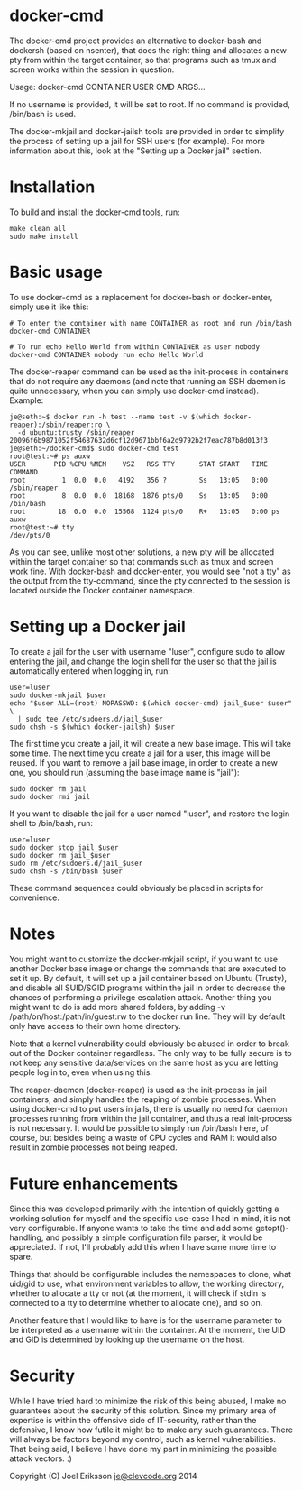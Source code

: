 docker-cmd
==========

The docker-cmd project provides an alternative to docker-bash and
dockersh (based on nsenter), that does the right thing and allocates
a new pty from within the target container, so that programs such as
tmux and screen works within the session in question.

Usage: docker-cmd CONTAINER USER CMD ARGS...

If no username is provided, it will be set to root. If no command
is provided, /bin/bash is used.

The docker-mkjail and docker-jailsh tools are provided in order to
simplify the process of setting up a jail for SSH users (for example).
For more information about this, look at the "Setting up a Docker jail"
section.

Installation
============

To build and install the docker-cmd tools, run:
```
make clean all
sudo make install
```

Basic usage
===========

To use docker-cmd as a replacement for docker-bash or docker-enter,
simply use it like this:
```
# To enter the container with name CONTAINER as root and run /bin/bash
docker-cmd CONTAINER

# To run echo Hello World from within CONTAINER as user nobody
docker-cmd CONTAINER nobody run echo Hello World
```
The docker-reaper command can be used as the init-process in containers
that do not require any daemons (and note that running an SSH daemon is
quite unnecessary, when you can simply use docker-cmd instead). Example:
```
je@seth:~$ docker run -h test --name test -v $(which docker-reaper):/sbin/reaper:ro \
  -d ubuntu:trusty /sbin/reaper
20096f6b9871052f54687632d6cf12d9671bbf6a2d9792b2f7eac787b8d013f3
je@seth:~/docker-cmd$ sudo docker-cmd test
root@test:~# ps auxw
USER       PID %CPU %MEM    VSZ   RSS TTY      STAT START   TIME COMMAND
root         1  0.0  0.0   4192   356 ?        Ss   13:05   0:00 /sbin/reaper
root         8  0.0  0.0  18168  1876 pts/0    Ss   13:05   0:00 /bin/bash
root        18  0.0  0.0  15568  1124 pts/0    R+   13:05   0:00 ps auxw
root@test:~# tty
/dev/pts/0
```
As you can see, unlike most other solutions, a new pty will be allocated
within the target container so that commands such as tmux and screen work
fine. With docker-bash and docker-enter, you would see "not a tty" as the
output from the tty-command, since the pty connected to the session is
located outside the Docker container namespace.

Setting up a Docker jail
========================

To create a jail for the user with username "luser", configure sudo to
allow entering the jail, and change the login shell for the user so that
the jail is automatically entered when logging in, run:
```
user=luser
sudo docker-mkjail $user
echo "$user ALL=(root) NOPASSWD: $(which docker-cmd) jail_$user $user" \
  | sudo tee /etc/sudoers.d/jail_$user
sudo chsh -s $(which docker-jailsh) $user
```
The first time you create a jail, it will create a new base image. This will
take some time. The next time you create a jail for a user, this image will
be reused. If you want to remove a jail base image, in order to create a new
one, you should run (assuming the base image name is "jail"):
```
sudo docker rm jail
sudo docker rmi jail
```
If you want to disable the jail for a user named "luser", and restore the login shell to /bin/bash, run:
```
user=luser
sudo docker stop jail_$user
sudo docker rm jail_$user
sudo rm /etc/sudoers.d/jail_$user
sudo chsh -s /bin/bash $user
```

These command sequences could obviously be placed in scripts for convenience.

Notes
=====

You might want to customize the docker-mkjail script, if you want to
use another Docker base image or change the commands that are executed
to set it up. By default, it will set up a jail container based on
Ubuntu (Trusty), and disable all SUID/SGID programs within the jail in
order to decrease the chances of performing a privilege escalation
attack. Another thing you might want to do is add more shared folders,
by adding -v /path/on/host:/path/in/guest:rw to the docker run line.
They will by default only have access to their own home directory.

Note that a kernel vulnerability could obviously be abused in order to
break out of the Docker container regardless. The only way to be fully
secure is to not keep any sensitive data/services on the same host as
you are letting people log in to, even when using this.

The reaper-daemon (docker-reaper) is used as the init-process in jail
containers, and simply handles the reaping of zombie processes. When
using docker-cmd to put users in jails, there is usually no need for
daemon processes running from within the jail container, and thus a
real init-process is not necessary. It would be possible to simply run
/bin/bash here, of course, but besides being a waste of CPU cycles and
RAM it would also result in zombie processes not being reaped.

Future enhancements
===================

Since this was developed primarily with the intention of quickly getting
a working solution for myself and the specific use-case I had in mind,
it is not very configurable. If anyone wants to take the time and add
some getopt()-handling, and possibly a simple configuration file parser,
it would be appreciated. If not, I'll probably add this when I have some
more time to spare.

Things that should be configurable includes the namespaces to clone, what
uid/gid to use, what environment variables to allow, the working directory,
whether to allocate a tty or not (at the moment, it will check if stdin is
connected to a tty to determine whether to allocate one), and so on.

Another feature that I would like to have is for the username parameter
to be interpreted as a username within the container. At the moment, the
UID and GID is determined by looking up the username on the host.

Security
========

While I have tried hard to minimize the risk of this being abused, I make
no guarantees about the security of this solution. Since my primary area of
expertise is within the offensive side of IT-security, rather than the
defensive, I know how futile it might be to make any such guarantees.
There will always be factors beyond my control, such as kernel vulnerabilities.
That being said, I believe I have done my part in minimizing the possible
attack vectors. :)

Copyright (C) Joel Eriksson <je@clevcode.org> 2014
